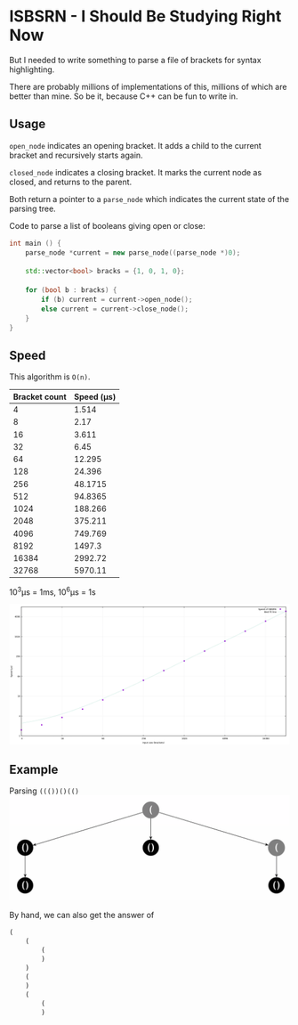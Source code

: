 # ISBSRN - I Should Be Studying Right Now

But I needed to write something to parse a file of brackets for syntax highlighting.

There are probably millions of implementations of this, millions of which are better than mine. So be it, because C++ can be fun to write in.

## Usage

`open_node` indicates an opening bracket. It adds a child to the current bracket and recursively starts again.

`closed_node` indicates a closing bracket. It marks the current node as closed, and returns to the parent.

Both return a pointer to a `parse_node` which indicates the current state of the parsing tree.

Code to parse a list of booleans giving open or close:

```cpp
int main () {
    parse_node *current = new parse_node((parse_node *)0);
    
    std::vector<bool> bracks = {1, 0, 1, 0};
    
    for (bool b : bracks) {
        if (b) current = current->open_node();
        else current = current->close_node();
    }
}
```

## Speed

This algorithm is `O(n)`. 

Bracket count | Speed (μs) 
--- | ---
4 | 1.514
8 | 2.17
16 | 3.611
32 | 6.45
64 | 12.295
128 | 24.396
256 | 48.1715
512 | 94.8365
1024 | 188.266
2048 | 375.211
4096 | 749.769
8192 | 1497.3
16384 | 2992.72
32768 | 5970.11

10<sup>3</sup>μs = 1ms, 10<sup>6</sup>μs = 1s

![speed plot](plot.png)

## Example

Parsing `((())()(()`
![tree image](tree.png)

By hand, we can also get the answer of 

```
(
    (
        (
        )
    )
    (
    )
    (
    	(
        )


